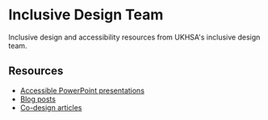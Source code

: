 # Inclusive Design Team

Inclusive design and accessibility resources from UKHSA's inclusive design team.

## Resources
- [Accessible PowerPoint presentations](https://github.com/dhsc-customer/inclusive-design-team/blob/main/resources/accessible-powerpoint-presentations.md)
- [Blog posts](https://github.com/dhsc-customer/inclusive-design-team/blob/main/resources/blog-posts.md)
- [Co-design articles](https://github.com/dhsc-customer/inclusive-design-team/blob/main/resources/co-design-articles.md)
